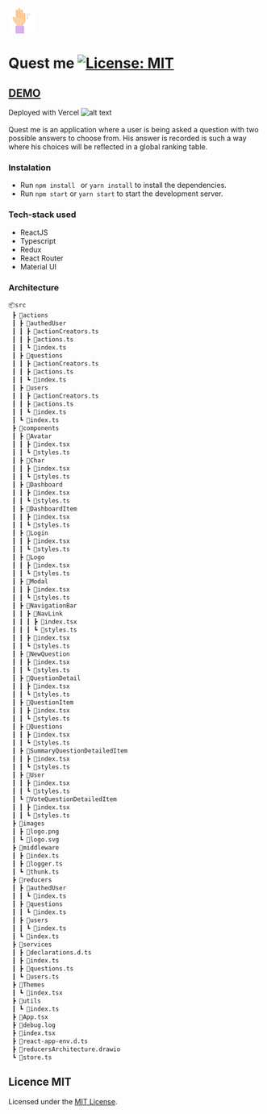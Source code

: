 <img src="./src/images/raise-hand.svg" alt="alt text" width="50" >
<br/>

# Quest me [![License: MIT](https://img.shields.io/badge/License-MIT-yellow.svg)](https://opensource.org/licenses/MIT)

## [DEMO](https://quest-me.vercel.app/)

Deployed with Vercel <img src="https://assets.vercel.com/image/upload/q_auto/front/favicon/vercel/180x180.png" alt="alt text" width="25" >
<br/>
<br/>
Quest me is an application where a user is being asked a question with two possible answers to choose from. His answer is recorded is such a way where his choices will be reflected in a global ranking table.

### Instalation 
* Run ```npm install ``` or ```yarn install``` to install the dependencies.
* Run ```npm start``` or ```yarn start``` to start the development server.

### Tech-stack used

- ReactJS
- Typescript
- Redux
- React Router
- Material UI

### Architecture
```
📦src
 ┣ 📂actions
 ┃ ┣ 📂authedUser
 ┃ ┃ ┣ 📜actionCreators.ts
 ┃ ┃ ┣ 📜actions.ts
 ┃ ┃ ┗ 📜index.ts
 ┃ ┣ 📂questions
 ┃ ┃ ┣ 📜actionCreators.ts
 ┃ ┃ ┣ 📜actions.ts
 ┃ ┃ ┗ 📜index.ts
 ┃ ┣ 📂users
 ┃ ┃ ┣ 📜actionCreators.ts
 ┃ ┃ ┣ 📜actions.ts
 ┃ ┃ ┗ 📜index.ts
 ┃ ┗ 📜index.ts
 ┣ 📂components
 ┃ ┣ 📂Avatar
 ┃ ┃ ┣ 📜index.tsx
 ┃ ┃ ┗ 📜styles.ts
 ┃ ┣ 📂Char
 ┃ ┃ ┣ 📜index.tsx
 ┃ ┃ ┗ 📜styles.ts
 ┃ ┣ 📂Dashboard
 ┃ ┃ ┣ 📜index.tsx
 ┃ ┃ ┗ 📜styles.ts
 ┃ ┣ 📂DashboardItem
 ┃ ┃ ┣ 📜index.tsx
 ┃ ┃ ┗ 📜styles.ts
 ┃ ┣ 📂Login
 ┃ ┃ ┣ 📜index.tsx
 ┃ ┃ ┗ 📜styles.ts
 ┃ ┣ 📂Logo
 ┃ ┃ ┣ 📜index.tsx
 ┃ ┃ ┗ 📜styles.ts
 ┃ ┣ 📂Modal
 ┃ ┃ ┣ 📜index.tsx
 ┃ ┃ ┗ 📜styles.ts
 ┃ ┣ 📂NavigationBar
 ┃ ┃ ┣ 📂NavLink
 ┃ ┃ ┃ ┣ 📜index.tsx
 ┃ ┃ ┃ ┗ 📜styles.ts
 ┃ ┃ ┣ 📜index.tsx
 ┃ ┃ ┗ 📜styles.ts
 ┃ ┣ 📂NewQuestion
 ┃ ┃ ┣ 📜index.tsx
 ┃ ┃ ┗ 📜styles.ts
 ┃ ┣ 📂QuestionDetail
 ┃ ┃ ┣ 📜index.tsx
 ┃ ┃ ┗ 📜styles.ts
 ┃ ┣ 📂QuestionItem
 ┃ ┃ ┣ 📜index.tsx
 ┃ ┃ ┗ 📜styles.ts
 ┃ ┣ 📂Questions
 ┃ ┃ ┣ 📜index.tsx
 ┃ ┃ ┗ 📜styles.ts
 ┃ ┣ 📂SummaryQuestionDetailedItem
 ┃ ┃ ┣ 📜index.tsx
 ┃ ┃ ┗ 📜styles.ts
 ┃ ┣ 📂User
 ┃ ┃ ┣ 📜index.tsx
 ┃ ┃ ┗ 📜styles.ts
 ┃ ┗ 📂VoteQuestionDetailedItem
 ┃ ┃ ┣ 📜index.tsx
 ┃ ┃ ┗ 📜styles.ts
 ┣ 📂images
 ┃ ┣ 📜logo.png
 ┃ ┗ 📜logo.svg
 ┣ 📂middleware
 ┃ ┣ 📜index.ts
 ┃ ┣ 📜logger.ts
 ┃ ┗ 📜thunk.ts
 ┣ 📂reducers
 ┃ ┣ 📂authedUser
 ┃ ┃ ┗ 📜index.ts
 ┃ ┣ 📂questions
 ┃ ┃ ┗ 📜index.ts
 ┃ ┣ 📂users
 ┃ ┃ ┗ 📜index.ts
 ┃ ┗ 📜index.ts
 ┣ 📂services
 ┃ ┣ 📜declarations.d.ts
 ┃ ┣ 📜index.ts
 ┃ ┣ 📜questions.ts
 ┃ ┗ 📜users.ts
 ┣ 📂Themes
 ┃ ┗ 📜index.tsx
 ┣ 📂utils
 ┃ ┗ 📜index.ts
 ┣ 📜App.tsx
 ┣ 📜debug.log
 ┣ 📜index.tsx
 ┣ 📜react-app-env.d.ts
 ┣ 📜reducersArchitecture.drawio
 ┗ 📜store.ts
 ```
 
## Licence MIT
Licensed under the [MIT License](LICENSE).
